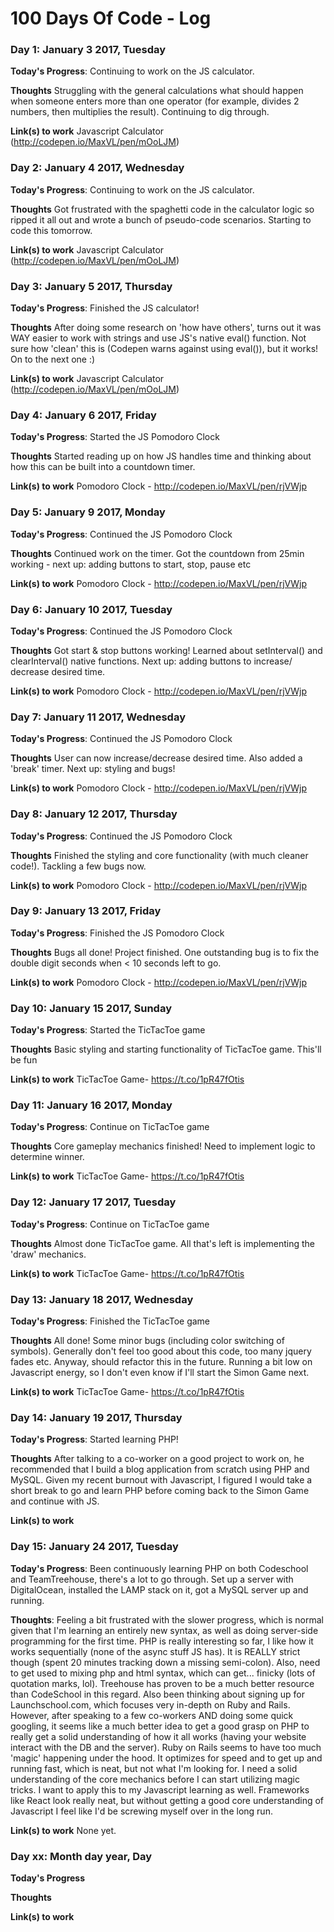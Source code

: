 # 100 Days Of Code - Log


### Day 1: January 3 2017, Tuesday

**Today's Progress**: Continuing to work on the JS calculator.

**Thoughts** Struggling with the general calculations what should happen when someone enters more than one operator (for example, divides 2 numbers, then multiplies the result). Continuing to dig through.

**Link(s) to work**
Javascript Calculator (http://codepen.io/MaxVL/pen/mOoLJM)

### Day 2: January 4 2017, Wednesday

**Today's Progress**: Continuing to work on the JS calculator.

**Thoughts** Got frustrated with the spaghetti code in the calculator logic so ripped it all out and wrote a bunch of pseudo-code scenarios. Starting to code this tomorrow.

**Link(s) to work**
Javascript Calculator (http://codepen.io/MaxVL/pen/mOoLJM)

### Day 3: January 5 2017, Thursday

**Today's Progress**: Finished the JS calculator!

**Thoughts** After doing some research on 'how have others', turns out it was WAY easier to work with strings and use JS's native eval() function. Not sure how 'clean' this is (Codepen warns against using eval()), but it works! On to the next one :)

**Link(s) to work**
Javascript Calculator (http://codepen.io/MaxVL/pen/mOoLJM)

### Day 4: January 6 2017, Friday

**Today's Progress**: Started the JS Pomodoro Clock

**Thoughts** Started reading up on how JS handles time and thinking about how this can be built into a countdown timer.

**Link(s) to work**
Pomodoro Clock - http://codepen.io/MaxVL/pen/rjVWjp

### Day 5: January 9 2017, Monday

**Today's Progress**: Continued the JS Pomodoro Clock

**Thoughts** Continued work on the timer. Got the countdown from 25min working - next up: adding buttons to start, stop, pause etc

**Link(s) to work**
Pomodoro Clock - http://codepen.io/MaxVL/pen/rjVWjp

### Day 6: January 10 2017, Tuesday

**Today's Progress**: Continued the JS Pomodoro Clock

**Thoughts** Got start & stop buttons working! Learned about setInterval() and clearInterval() native functions. Next up: adding buttons to increase/ decrease desired time.

**Link(s) to work**
Pomodoro Clock - http://codepen.io/MaxVL/pen/rjVWjp

### Day 7: January 11 2017, Wednesday

**Today's Progress**: Continued the JS Pomodoro Clock

**Thoughts** User can now increase/decrease desired time. Also added a 'break' timer. Next up: styling and bugs!

**Link(s) to work**
Pomodoro Clock - http://codepen.io/MaxVL/pen/rjVWjp

### Day 8: January 12 2017, Thursday

**Today's Progress**: Continued the JS Pomodoro Clock

**Thoughts** Finished the styling and core functionality (with much cleaner code!). Tackling a few bugs now.

**Link(s) to work**
Pomodoro Clock - http://codepen.io/MaxVL/pen/rjVWjp


### Day 9: January 13 2017, Friday

**Today's Progress**: Finished the JS Pomodoro Clock

**Thoughts** Bugs all done! Project finished. One outstanding bug is to fix the double digit seconds when < 10 seconds left to go.

**Link(s) to work**
Pomodoro Clock - http://codepen.io/MaxVL/pen/rjVWjp


### Day 10: January 15 2017, Sunday

**Today's Progress**: Started the TicTacToe game

**Thoughts** Basic styling and starting functionality of TicTacToe game. This'll be fun

**Link(s) to work**
TicTacToe Game-  https://t.co/1pR47fOtis

### Day 11: January 16 2017, Monday

**Today's Progress**: Continue on TicTacToe game

**Thoughts** Core gameplay mechanics finished! Need to implement logic to determine winner.

**Link(s) to work**
TicTacToe Game-  https://t.co/1pR47fOtis

### Day 12: January 17 2017, Tuesday

**Today's Progress**: Continue on TicTacToe game

**Thoughts** Almost done TicTacToe game. All that's left is implementing the 'draw' mechanics.

**Link(s) to work**
TicTacToe Game-  https://t.co/1pR47fOtis

### Day 13: January 18 2017, Wednesday

**Today's Progress**: Finished the TicTacToe game

**Thoughts** All done! Some minor bugs (including color switching of symbols). Generally don't feel too good about this code, too many jquery fades etc. Anyway, should refactor this in the future. Running a bit low on Javascript energy, so I don't even know if I'll start the Simon Game next.

**Link(s) to work**
TicTacToe Game-  https://t.co/1pR47fOtis

### Day 14: January 19 2017, Thursday

**Today's Progress**: Started learning PHP!

**Thoughts**
After talking to a co-worker on a good project to work on, he recommended that I build a blog application from scratch using PHP and MySQL. Given my recent burnout with Javascript, I figured I would take a short break to go and learn PHP before coming back to the Simon Game and continue with JS.

**Link(s) to work**

### Day 15: January 24 2017, Tuesday

**Today's Progress**: Been continuously learning PHP on both Codeschool and TeamTreehouse, there's a lot to go through. Set up a server with DigitalOcean, installed the LAMP stack on it, got a MySQL server up and running.

**Thoughts**: Feeling a bit frustrated with the slower progress, which is normal given that I'm learning an entirely new syntax, as well as doing server-side programming for the first time. PHP is really interesting so far, I like how it works sequentially (none of the async stuff JS has). It is REALLY strict though (spent 20 minutes tracking down a missing semi-colon). Also, need to get used to mixing php and html syntax, which can get... finicky (lots of quotation marks, lol). Treehouse has proven to be a much better resource than CodeSchool in this regard. Also been thinking about signing up for Launchschool.com, which focuses very in-depth on Ruby and Rails. However, after speaking to a few co-workers AND doing some quick googling, it seems like a much better idea to get a good grasp on PHP to really get a solid understanding of how it all works (having your website interact with the DB and the server). Ruby on Rails seems to have too much 'magic' happening under the hood. It optimizes for speed and to get up and running fast, which is neat, but not what I'm looking for. I need a solid understanding of the core mechanics before I can start utilizing magic tricks. I want to apply this to my Javascript learning as well. Frameworks like React look really neat, but without getting a good core understanding of Javascript I feel like I'd be screwing myself over in the long run.

**Link(s) to work**
None yet. 

### Day xx: Month day year, Day

**Today's Progress**

**Thoughts**

**Link(s) to work**

